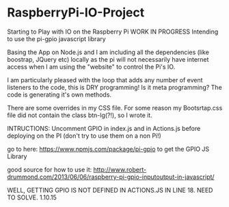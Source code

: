 # RaspberryPi-IO-Project
Starting to Play with IO on the Raspberry Pi WORK IN PROGRESS
Intending to use the pi-gpio javascript library

Basing the App on Node.js and I am including all the dependencies (like boostrap, JQuery etc) locally as the pi will not necessarily have internet access when I am using the "website" to control the Pi's IO.

I am particularly pleased with the loop that adds any number of event listeners to the code, this is DRY programming!  Is it meta programming?  The code is generating it's own methods.

There are some overrides in my CSS file.  For some reason my Bootsrtap.css file did not contain the class btn-lg(?!), so I wrote it.

INTRUCTIONS:
Uncomment GPIO in index.js and in Actions.js before deploying on the PI (don't try to use them on a non Pi!)

go to here:
https://www.npmjs.com/package/pi-gpio
to get the GPIO JS Library

good source for how to use it:
http://www.robert-drummond.com/2013/06/06/raspberry-pi-gpio-inputoutput-in-javascript/

WELL, GETTING GPIO IS NOT DEFINED IN ACTIONS.JS IN LINE 18.  NEED TO SOLVE.  1.10.15